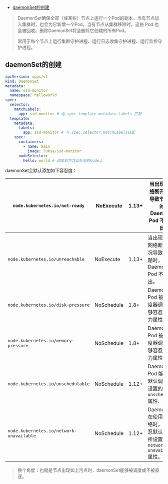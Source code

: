 - [daemonSet的创建](#daemonset的创建)

> DaemonSet确保全部（或某些）节点上运行一个Pod的副本，当有节点加入集群时，也会为它新增一个Pod，当有节点从集群移除时，这些 Pod 也会被回收。删除DaemonSet将会删除它创建的所有Pod。
>
> 常用于每个节点上运行集群守护进程、运行日志收集守护进程、运行监控守护进程。

## daemonSet的创建

```yaml
apiVersion: apps/v1
kind: DaemonSet
metadata:
  name: ssd-monitor
  namespace: helloworld
spec:
  selector:
    matchLabels:
      app: ssd-monitor # 与.spec.template.metadata.labels 匹配
  template:
    metadata:
      labels:
        app: ssd-monitor # 与.spec.selector.matchLabels匹配
    spec:
      containers:
        - name: main
          image: luksa/ssd-monitor
      nodeSelector:
        hello: world # 调度到包含此标签的node上
```

daemonSet会默认添加如下容忍度：

| `node.kubernetes.io/not-ready`           | NoExecute  | 1.13+ | 当出现类似网络断开的情况导致节点问题时，DaemonSet Pod 不会被逐出。 |
| ---------------------------------------- | ---------- | ----- | ------------------------------------------------------------ |
| `node.kubernetes.io/unreachable`         | NoExecute  | 1.13+ | 当出现类似于网络断开的情况导致节点问题时，DaemonSet Pod 不会被逐出。 |
| `node.kubernetes.io/disk-pressure`       | NoSchedule | 1.8+  | DaemonSet Pod 被默认调度器调度时能够容忍磁盘压力属性。       |
| `node.kubernetes.io/memory-pressure`     | NoSchedule | 1.8+  | DaemonSet Pod 被默认调度器调度时能够容忍内存压力属性。       |
| `node.kubernetes.io/unschedulable`       | NoSchedule | 1.12+ | DaemonSet Pod 能够容忍默认调度器所设置的 `unschedulable` 属性. |
| `node.kubernetes.io/network-unavailable` | NoSchedule | 1.12+ | DaemonSet 在使用宿主网络时，能够容忍默认调度器所设置的 `network-unavailable` 属性。 |

> 换个角度：也就是节点出现如上污点时，daemonSet能够被调度或不被驱逐。